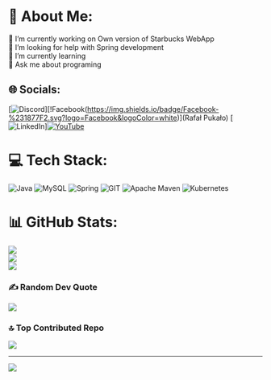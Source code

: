 # 🙂 About Me:
🔭 I’m currently working on Own version of Starbucks WebApp<br>🤝 I’m looking for help with Spring development<br>🌱 I’m currently learning<br>💬 Ask me about programing<br>


## 🌐 Socials:
[![Discord](https://img.shields.io/badge/Discord-%237289DA.svg?logo=discord&logoColor=white)][!Facebook(https://img.shields.io/badge/Facebook-%231877F2.svg?logo=Facebook&logoColor=white)](Rafał Pukało) [![LinkedIn](https://img.shields.io/badge/LinkedIn-%230077B5.svg?logo=linkedin&logoColor=white)][![YouTube](https://img.shields.io/badge/YouTube-%23FF0000.svg?logo=YouTube&logoColor=white)](https://youtube.com/@softwareTiGO) 

# 💻 Tech Stack:
![Java](https://img.shields.io/badge/java-%23ED8B00.svg?style=for-the-badge&logo=openjdk&logoColor=white) ![MySQL](https://img.shields.io/badge/mysql-%2300000f.svg?style=for-the-badge&logo=mysql&logoColor=white) ![Spring](https://img.shields.io/badge/spring-%236DB33F.svg?style=for-the-badge&logo=spring&logoColor=white) ![GIT](https://img.shields.io/badge/Git-fc6d26?style=for-the-badge&logo=git&logoColor=white) ![Apache Maven](https://img.shields.io/badge/Apache%20Maven-C71A36?style=for-the-badge&logo=Apache%20Maven&logoColor=white) ![Kubernetes](https://img.shields.io/badge/kubernetes-%23326ce5.svg?style=for-the-badge&logo=kubernetes&logoColor=white)
# 📊 GitHub Stats:
![](https://github-readme-stats.vercel.app/api?username=TiGOjava&theme=nightowl&hide_border=false&include_all_commits=true&count_private=true)<br/>
![](https://github-readme-streak-stats.herokuapp.com/?user=TiGOjava&theme=nightowl&hide_border=false)<br/>
![](https://github-readme-stats.vercel.app/api/top-langs/?username=TiGOjava&theme=nightowl&hide_border=false&include_all_commits=true&count_private=true&layout=compact)

### ✍️ Random Dev Quote
![](https://quotes-github-readme.vercel.app/api?type=horizontal&theme=tokyonight)

### 🔝 Top Contributed Repo
![](https://github-contributor-stats.vercel.app/api?username=TiGOjava&limit=5&theme=tokyonight&combine_all_yearly_contributions=true)

---
[![](https://visitcount.itsvg.in/api?id=TiGOjava&icon=0&color=9)](https://visitcount.itsvg.in)

<!-- Proudly created with GPRM ( https://gprm.itsvg.in ) -->
